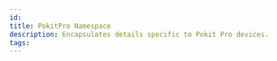 ```yaml
---
id: 
title: PokitPro Namespace
description: Encapsulates details specific to Pokit Pro devices.
tags:
---
```

